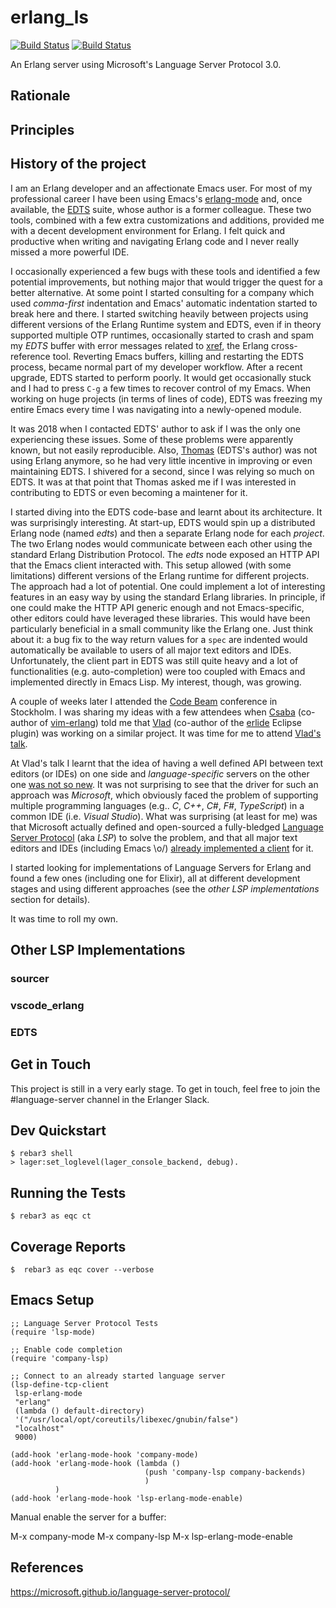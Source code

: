 # erlang_ls

[![Build Status](https://travis-ci.org/erlang-ls/erlang_ls.svg?branch=master)](https://travis-ci.org/erlang-ls/erlang_ls)
[![Build Status](http://quickcheck-ci.com/p/erlang-ls/erlang_ls.svg)](http://quickcheck-ci.com/p/erlang-ls/erlang_ls)

An Erlang server using Microsoft's Language Server Protocol 3.0.

## Rationale

## Principles

## History of the project

I am an Erlang developer and an affectionate Emacs user. For most of
my professional career I have been using Emacs's
[erlang-mode](http://erlang.org/doc/apps/tools/erlang_mode_chapter.html)
and, once available, the [EDTS](https://github.com/tjarvstrand/edts)
suite, whose author is a former colleague. These two tools, combined
with a few extra customizations and additions, provided me with a
decent development environment for Erlang. I felt quick and productive
when writing and navigating Erlang code and I never really missed a
more powerful IDE.

I occasionally experienced a few bugs with these tools and identified
a few potential improvements, but nothing major that would trigger the
quest for a better alternative. At some point I started consulting for
a company which used _comma-first_ indentation and Emacs' automatic
indentation started to break here and there. I started switching
heavily between projects using different versions of the Erlang
Runtime system and EDTS, even if in theory supported multiple OTP
runtimes, occasionally started to crash and spam my _EDTS_ buffer with
error messages related to
[xref](http://erlang.org/doc/apps/tools/xref_chapter.html), the Erlang
cross-reference tool. Reverting Emacs buffers, killing and restarting
the EDTS process, became normal part of my developer workflow. After a
recent upgrade, EDTS started to perform poorly. It would get
occasionally stuck and I had to press `C-g` a few times to recover
control of my Emacs. When working on huge projects (in terms of lines
of code), EDTS was freezing my entire Emacs every time I was
navigating into a newly-opened module.

It was 2018 when I contacted EDTS' author to ask if I was the only one
experiencing these issues. Some of these problems were apparently
known, but not easily reproducible. Also,
[Thomas](http://github.com/tjarvstrand) (EDTS's author) was not using
Erlang anymore, so he had very little incentive in improving or even
maintaining EDTS. I shivered for a second, since I was relying so much
on EDTS. It was at that point that Thomas asked me if I was interested
in contributing to EDTS or even becoming a maintener for it.

I started diving into the EDTS code-base and learnt about its
architecture. It was surprisingly interesting. At start-up, EDTS would
spin up a distributed Erlang node (named _edts_) and then a separate
Erlang node for each _project_. The two Erlang nodes would communicate
between each other using the standard Erlang Distribution
Protocol. The _edts_ node exposed an HTTP API that the Emacs client
interacted with. This setup allowed (with some limitations) different
versions of the Erlang runtime for different projects. The approach
had a lot of potential. One could implement a lot of interesting
features in an easy way by using the standard Erlang libraries. In
principle, if one could make the HTTP API generic enough and not
Emacs-specific, other editors could have leveraged these libraries. This
would have been particularly beneficial in a small community like the
Erlang one. Just think about it: a bug fix to the way return values
for a `spec` are indented would automatically be available to users of all
major text editors and IDEs. Unfortunately, the client part in EDTS
was still quite heavy and a lot of functionalities
(e.g. auto-completion) were too coupled with Emacs and implemented
directly in Emacs Lisp. My interest, though, was growing.

A couple of weeks later I attended the [Code
Beam](https://codesync.global/conferences/code-beam-sto-2018/)
conference in Stockholm. I was sharing my ideas with a few attendees
when [Csaba](https://github.com/hcs42) (co-author of
[vim-erlang](https://github.com/orgs/vim-erlang)) told me that
[Vlad](https://github.com/vladdu) (co-author of the
[erlide](https://github.com/erlide) Eclipse plugin) was working on a
similar project. It was time for me to attend [Vlad's
talk](https://www.youtube.com/watch?v=2IXgecLsA9g).

At Vlad's talk I learnt that the idea of having a well defined API
between text editors (or IDEs) on one side and _language-specific_
servers on the other one [was not so new](https://langserver.org/). It
was not surprising to see that the driver for such an approach was
_Microsoft_, which obviously faced the problem of supporting multiple
programming languages (e.g.. _C_, _C++_, _C#_, _F#_, _TypeScript_) in
a common IDE (i.e. _Visual Studio_). What was surprising (at least for
me) was that Microsoft actually defined and open-sourced a
fully-bledged [Language Server
Protocol](https://microsoft.github.io/language-server-protocol/specification)
(aka _LSP_) to solve the problem, and that all major text editors and
IDEs (including Emacs \o/) [already implemented a
client](https://langserver.org/#implementations-client) for it.

I started looking for implementations of Language Servers for Erlang
and found a few ones (including one for Elixir), all at different
development stages and using different approaches (see the _other LSP
implementations_ section for details).

It was time to roll my own.

## Other LSP Implementations

### sourcer

### vscode_erlang

### EDTS

## Get in Touch

This project is still in a very early stage. To get
in touch, feel free to join the #language-server channel in the
Erlanger Slack.

## Dev Quickstart

    $ rebar3 shell
    > lager:set_loglevel(lager_console_backend, debug).

## Running the Tests

    $ rebar3 as eqc ct

## Coverage Reports

    $  rebar3 as eqc cover --verbose

## Emacs Setup

    ;; Language Server Protocol Tests
    (require 'lsp-mode)

    ;; Enable code completion
    (require 'company-lsp)

    ;; Connect to an already started language server
    (lsp-define-tcp-client
     lsp-erlang-mode
     "erlang"
     (lambda () default-directory)
     '("/usr/local/opt/coreutils/libexec/gnubin/false")
     "localhost"
     9000)

    (add-hook 'erlang-mode-hook 'company-mode)
    (add-hook 'erlang-mode-hook (lambda ()
                                  (push 'company-lsp company-backends)
                                  )
              )
    (add-hook 'erlang-mode-hook 'lsp-erlang-mode-enable)

Manual enable the server for a buffer:

M-x company-mode
M-x company-lsp
M-x lsp-erlang-mode-enable

## References

https://microsoft.github.io/language-server-protocol/
